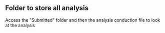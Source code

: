 **Folder to store all analysis**
---
Access the "Submitted" folder and then the analysis conduction file to look at the analysis
